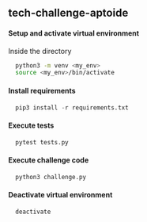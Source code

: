 ## tech-challenge-aptoide

#### Setup and activate virtual environment

Inside the directory

```bash
  python3 -m venv <my_env>
  source <my_env>/bin/activate
```

#### Install requirements

```python
  pip3 install -r requirements.txt 
```

#### Execute tests

```python
  pytest tests.py 
```

#### Execute challenge code

```python
  python3 challenge.py
```

#### Deactivate virtual environment

```bash
  deactivate
```